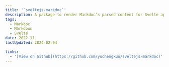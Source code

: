 ```yaml
---
title: '`sveltejs-markdoc`'
description: A package to render Markdoc’s parsed content for Svelte application.
tags:
  - Markdoc
  - Markdown
  - Svelte
date: 2022-11
lastUpdated: 2024-02-04

links:
  - '[View on Github](https://github.com/yuchengkuo/sveltejs-markdoc)'
---
```

